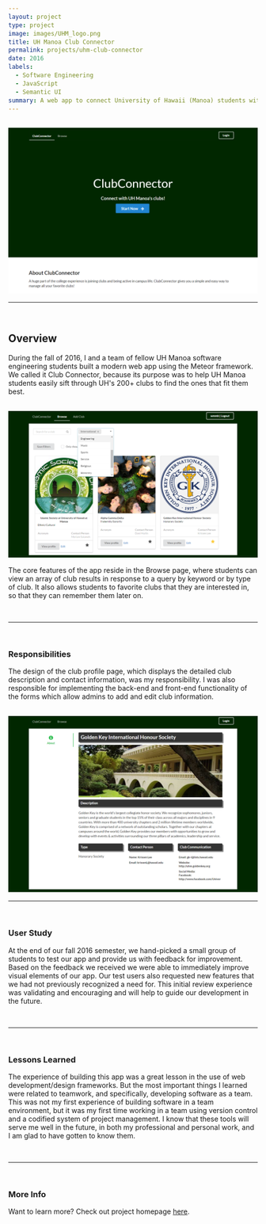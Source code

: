 ```yaml
---
layout: project
type: project
image: images/UHM_logo.png
title: UH Manoa Club Connector
permalink: projects/uhm-club-connector
date: 2016
labels:
  - Software Engineering
  - JavaScript
  - Semantic UI
summary: A web app to connect University of Hawaii (Manoa) students with the university's 200+ clubs
---
```


<br>

<img class="ui huge image" src="../images/home-landing-M3.png">

<br>

---

<br>

## Overview

 During the fall of 2016, I and a team of fellow UH Manoa software engineering students built a modern web app using the Meteor framework. We called it Club Connector, because its purpose was to help UH Manoa students easily sift through UH's 200+ clubs to find the ones that fit them best.

<br>

  <img class="ui huge image" src="../images/clubconnector-browse-M3.png">

<br>

The core features of the app reside in the Browse page, where students can view an array of club results in response to a query by keyword or by type of club. It also allows students to favorite clubs that they are interested in, so that they can remember them later on.

<br>

---

<br>

### Responsibilities

The design of the club profile page, which displays the detailed club description and contact information, was my responsibility. I was also responsible for implementing the back-end and front-end functionality of the forms which allow admins to add and edit club information.

<br>

  <img class="ui huge image" src="../images/club-profile-M3.png">

<br>

---

<br>

### User Study

At the end of our fall 2016 semester, we hand-picked a small group of students to test our app and provide us with feedback for improvement. Based on the feedback we received we were able to immediately improve visual elements of our app. Our test users also requested new features that we had not previously recognized a need for. This initial review experience was validating and encouraging and will help to guide our development in the future.

<br>

---

<br>

### Lessons Learned

The experience of building this app was a great lesson in the use of web development/design frameworks. But the most important things I learned were related to teamwork, and specifically, developing software as a team. This was not my first experience of building software in a team environment, but it was my first time working in a team using version control and a codified system of project management. I know that these tools will serve me well in the future, in both my professional and personal work, and I am glad to have gotten to know them.

<br>

---

<br>

### More Info

Want to learn more? Check out project homepage [here](https://clubconnector.github.io/).

<br>


